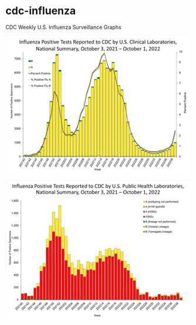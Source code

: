 # cdc-influenza
CDC Weekly U.S. Influenza Surveillance Graphs

![Clinical Laboratories](https://github.com/bbennett80/cdc-influenza/blob/main/WHONPHL39_small.gif?raw=true)

![Public Health Laboratories](https://github.com/bbennett80/cdc-influenza/blob/main/WHOPHL39_small.gif?raw=true)
        